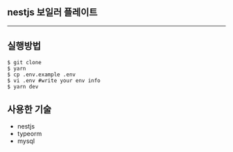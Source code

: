 ## nestjs 보일러 플레이트

---

## 실행방법

```shell
$ git clone
$ yarn
$ cp .env.example .env
$ vi .env #write your env info
$ yarn dev
```

## 사용한 기술

- nestjs
- typeorm
- mysql

